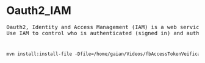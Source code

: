 # Oauth2_IAM


<pre>
Oauth2, Identity and Access Management (IAM) is a web service that helps you securely control access to ur resources. 
Use IAM to control who is authenticated (signed in) and authorized (has permissions) to use resources.
<code>

<pre>
mvn install:install-file -Dfile=/home/gaian/Videos/fbAccessTokenVeification/demo/target/demo-0.0.1-SNAPSHOT.jar -DgroupId=com.fb -DartifactId=demo -Dversion=2.3.3.RELEASE -Dpackaging=jar
<code>
